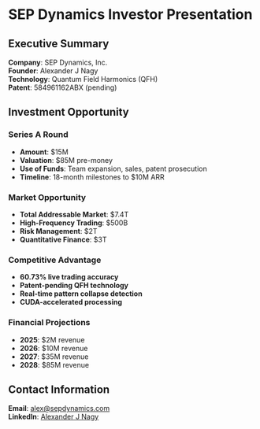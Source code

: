 # SEP Dynamics Investor Presentation

## Executive Summary

**Company**: SEP Dynamics, Inc.  
**Founder**: Alexander J Nagy  
**Technology**: Quantum Field Harmonics (QFH)  
**Patent**: 584961162ABX (pending)  

## Investment Opportunity

### Series A Round
- **Amount**: $15M
- **Valuation**: $85M pre-money
- **Use of Funds**: Team expansion, sales, patent prosecution
- **Timeline**: 18-month milestones to $10M ARR

### Market Opportunity
- **Total Addressable Market**: $7.4T
- **High-Frequency Trading**: $500B
- **Risk Management**: $2T
- **Quantitative Finance**: $3T

### Competitive Advantage
- **60.73% live trading accuracy**
- **Patent-pending QFH technology**
- **Real-time pattern collapse detection**
- **CUDA-accelerated processing**

### Financial Projections
- **2025**: $2M revenue
- **2026**: $10M revenue
- **2027**: $35M revenue
- **2028**: $85M revenue

## Contact Information
**Email**: alex@sepdynamics.com  
**LinkedIn**: [Alexander J Nagy](https://www.linkedin.com/in/alexanderjnagy)
